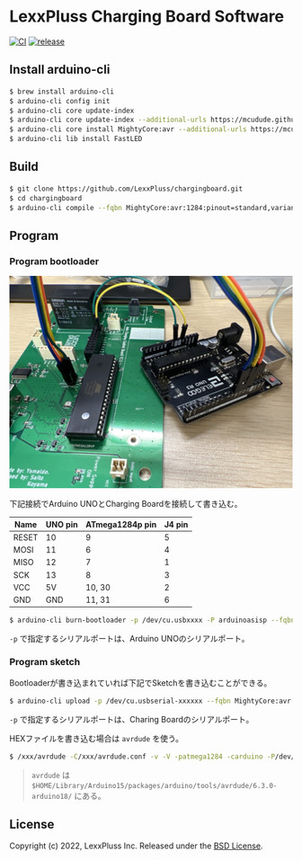 # LexxPluss Charging Board Software

[![CI](https://github.com/LexxPluss/chargingboard/actions/workflows/main.yml/badge.svg)](https://github.com/LexxPluss/chargingboard/actions/workflows/main.yml)
[![release](https://github.com/LexxPluss/chargingboard/actions/workflows/release.yml/badge.svg)](https://github.com/LexxPluss/chargingboard/actions/workflows/release.yml)

## Install arduino-cli

```bash
$ brew install arduino-cli
$ arduino-cli config init
$ arduino-cli core update-index
$ arduino-cli core update-index --additional-urls https://mcudude.github.io/MightyCore/package_MCUdude_MightyCore_index.json
$ arduino-cli core install MightyCore:avr --additional-urls https://mcudude.github.io/MightyCore/package_MCUdude_MightyCore_index.json
$ arduino-cli lib install FastLED
```

## Build

```bash
$ git clone https://github.com/LexxPluss/chargingboard.git
$ cd chargingboard
$ arduino-cli compile --fqbn MightyCore:avr:1284:pinout=standard,variant=modelNonP,BOD=2v7,LTO=Os,clock=16MHz_external
```

## Program

### Program bootloader

![bootloader](docs/bootloader.jpg)

下記接続でArduino UNOとCharging Boardを接続して書き込む。

| Name  | UNO pin | ATmega1284p pin | J4 pin |
| ----  | ----    | ----            | ----   |
| RESET | 10      | 9               | 5      |
| MOSI  | 11      | 6               | 4      |
| MISO  | 12      | 7               | 1      |
| SCK   | 13      | 8               | 3      |
| VCC   | 5V      | 10, 30          | 2      |
| GND   | GND     | 11, 31          | 6      |

```bash
$ arduino-cli burn-bootloader -p /dev/cu.usbxxxx -P arduinoasisp --fqbn MightyCore:avr:1284:pinout=standard,variant=modelNonP,BOD=2v7,LTO=Os,clock=16MHz_external
```

`-p` で指定するシリアルポートは、Arduino UNOのシリアルポート。

### Program sketch

Bootloaderが書き込まれていれば下記でSketchを書き込むことができる。

```bash
$ arduino-cli upload -p /dev/cu.usbserial-xxxxxx --fqbn MightyCore:avr:1284:pinout=standard,variant=modelNonP,BOD=2v7,LTO=Os,clock=16MHz_external
```

`-p` で指定するシリアルポートは、Charing Boardのシリアルポート。

HEXファイルを書き込む場合は `avrdude` を使う。

```bash
$ /xxx/avrdude -C/xxx/avrdude.conf -v -V -patmega1284 -carduino -P/dev/cu.usbserial-xxxxxx -b115200 -D -Uflash:w:LexxHard-ChargingBoard-Firmware.hex:i
```

> `avrdude` は `$HOME/Library/Arduino15/packages/arduino/tools/avrdude/6.3.0-arduino18/` にある。

## License

Copyright (c) 2022, LexxPluss Inc. Released under the [BSD License](LICENSE).
